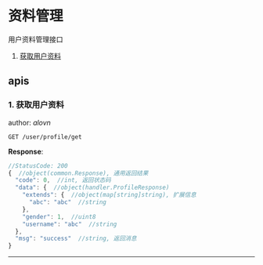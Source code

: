 # 资料管理

用户资料管理接口

1. [获取用户资料](#1-获取用户资料)

## apis

### 1. 获取用户资料

author: _alovn_

```text
GET /user/profile/get
```

__Response__:

```javascript
//StatusCode: 200 
{  //object(common.Response), 通用返回结果
  "code": 0,  //int, 返回状态码
  "data": {  //object(handler.ProfileResponse)
    "extends": {  //object(map[string]string), 扩展信息
      "abc": "abc"  //string
    },
    "gender": 1,  //uint8
    "username": "abc"  //string
  },
  "msg": "success"  //string, 返回消息
}
```

---
